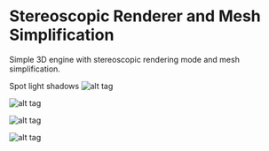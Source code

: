 Stereoscopic Renderer and Mesh Simplification
====================
Simple 3D engine with stereoscopic rendering mode and mesh simplification.

Spot light shadows
![alt tag](http://i.imgur.com/Bg41431.png)

![alt tag](http://i.imgur.com/5TTEQA9.png)

![alt tag](http://i.imgur.com/TkLffSB.png)

![alt tag](http://i.imgur.com/xmDT7TD.png)

